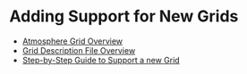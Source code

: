 # Adding Support for New Grids

<!-- disable certain linter checks here to allow vertical alignment of links -->
<!-- markdownlint-disable MD039 --> <!-- no-space-in-links -->
- [Atmosphere Grid Overview                 ](adding-grid-support-SE-grid-overview.md)
- [Grid Description File Overview           ](adding-grid-support-grid-types.md)
- [Step-by-Step Guide to Support a new Grid ](adding-grid-support-step-by-step-guide.md)
